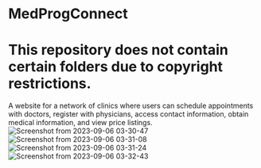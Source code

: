 # MedProgConnect

# This repository does not contain certain folders due to copyright restrictions.
A website for a network of clinics where users can schedule appointments with doctors, register with physicians, access contact information, obtain medical information, and view price listings.
![Screenshot from 2023-09-06 03-30-47](https://github.com/makason98/MedProgConnect/assets/70956602/cc813164-acde-4abc-b4e8-4db8b9d074d5)
![Screenshot from 2023-09-06 03-31-08](https://github.com/makason98/MedProgConnect/assets/70956602/4ff3718d-790f-406d-b23a-1a27f19ee61a)
![Screenshot from 2023-09-06 03-31-24](https://github.com/makason98/MedProgConnect/assets/70956602/c3ef77ad-72d8-423e-8a18-736301e544b4)
![Screenshot from 2023-09-06 03-32-43](https://github.com/makason98/MedProgConnect/assets/70956602/397445a3-6065-4125-bc21-7e9f5c199f88)
